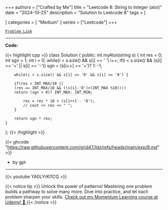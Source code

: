 
+++
authors = ["Crafted by Me"]
title = "Leetcode 8: String to Integer (atoi)"
date = "2024-10-25"
description = "Solution to Leetcode 8"
tags = [
    
]
categories = [
    "Medium"
]
series = ["Leetcode"]
+++



[`Problem Link`](https://leetcode.com/problems/string-to-integer-atoi/description/)

---

**Code:**

{{< highlight cpp >}}
class Solution {
public:
    int myAtoi(string s) {
        int res = 0;
        int sgn = 1;
        int i = 0;
        while(i < s.size() && s[i] == ' ') i++;
        if(i < s.size() && (s[i] == '+' || s[i] == '-'))
            sgn = (s[i++] == '+')? 1: -1;
        
        while(i < s.size() && s[i] >= '0' && s[i] <= '9') {
            
        if(res > INT_MAX/10 || 
        (res == INT_MAX/10 && ((s[i]-'0')>(INT_MAX %10))))
        return (sgn > 0)? INT_MAX: INT_MIN;
            
            res = res * 10 + (s[i++] - '0');
            // cout << res << " ";
        }
        
        return sgn * res;
    }
};
{{< /highlight >}}


{{< ghcode "https://raw.githubusercontent.com/grid47/list/refs/heads/main/exp/8.md" >}}
- by gpt
        
---
{{< youtube YA0LYrKI1CQ >}}

{{< notice tip >}}
Unlock the power of patterns! Mastering one problem builds a pathway to solve many more. Dive into practice, and let each problem sharpen your skills. [Check out my Momentum Learning course at Udemy! 🚀 ](https://www.udemy.com/course/algorithms-and-data-structures-in-cpp/)
{{< /notice >}}

